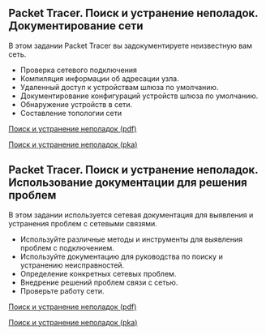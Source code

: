 <!-- 12.6.1 -->
## Packet Tracer. Поиск и устранение неполадок. Документирование сети

В этом задании Packet Tracer вы задокументируете неизвестную вам сеть.

* Проверка сетевого подключения
* Компиляция информации об адресации узла.
* Удаленный доступ к устройствам шлюза по умолчанию.
* Документирование конфигураций устройств шлюза по умолчанию.
* Обнаружение устройств в сети.
* Составление топологии сети

[Поиск и устранение неполадок (pdf)](./assets/12.6.1-packet-tracer---troubleshooting-challenge---document-the-network.pdf)

[Поиск и устранение неполадок (pka)](./assets/12.6.1-packet-tracer---troubleshooting-challenge---document-the-network.pka)

<!-- 12.6.2 -->
## Packet Tracer. Поиск и устранение неполадок. Использование документации для решения проблем

В этом задании используется сетевая документация для выявления и устранения проблем с сетевыми связями.

* Используйте различные методы и инструменты для выявления проблем с подключением.
* Используйте документацию для руководства по поиску и устранению неисправностей.
* Определение конкретных сетевых проблем.
* Внедрение решений проблем связи с сетью.
* Проверьте работу сети.

[Поиск и устранение неполадок (pdf)](./assets/12.6.2-packet-tracer---troubleshooting-challenge---use-documentation-to-solve-issues.pdf)

[Поиск и устранение неполадок (pka)](./assets/12.6.2-packet-tracer---troubleshooting-challenge---use-documentation-to-solve-issues.pka)